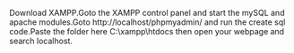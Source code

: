 Download XAMPP.Goto the XAMPP control panel and start the mySQL and apache modules.Goto http://localhost/phpmyadmin/ and run the create sql code.Paste the folder here C:\xampp\htdocs then open your webpage and search localhost.
